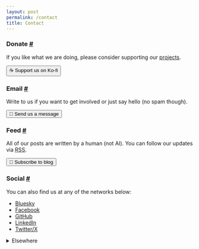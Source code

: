 ```yaml
---
layout: post
permalink: /contact
title: Contact
---
```

<h3 id="donate">Donate <a class="anchor" href="#donate">#</a></h3>

If you like what we are doing, please consider supporting our <a href="{{ site.baseurl }}/posts">projects</a>.

<a href="https://ko-fi.com/bioshack" target="_blank" data-umami-event="kofi"><button>☕ Support us on Ko-fi</button></a>

<h3 id="email">Email <a class="anchor" href="#email">#</a></h3>

Write to us if you want to get involved or just say hello (no spam though).

<a href="mailto:bio@d8a.org" target="_blank" data-umami-event="email"><button>📧 Send us a message</button></a>

<h3 id="feed">Feed <a class="anchor" href="#feed">#</a></h3>

All of our posts are written by a human (not AI). You can follow our updates via <abbr title="Really Simple Syndication">RSS</abbr>.

<a href="{{ site.baseurl }}/feed" target="_blank"><button>📰 Subscribe to blog</button></a>

<h3 id="social">Social <a class="anchor" href="#social">#</a></h3>

You can also find us at any of the networks below:

- <a href="https://bioshack.bsky.social" target="_blank" data-umami-event="bluesky">Bluesky</a>
- <a href="https://facebook.com/bioshack" target="_blank" data-umami-event="facebook">Facebook</a>
- <a href="https://github.com/bioshack" target="_blank" data-umami-event="github">GitHub</a>
- <a href="https://linkedin.com/company/bioshack" target="_blank" data-umami-event="linkedin">LinkedIn</a>
- <a href="https://twitter.com/bioshack" target="_blank" data-umami-event="twitter">Twitter/X</a>

<details>
<summary>Elsewhere</summary>
<a href="https://codeberg.org/bio" target="_blank" data-umami-event="codeberg">Codeberg</a> | <a href="https://fe.disroot.org/@bio" target="_blank" data-umami-event="fedi">Fediverse</a>
</details>